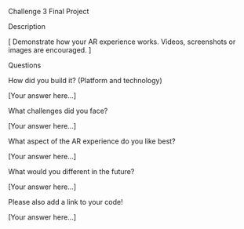 Challenge 3 Final Project


Description

[ Demonstrate how your AR experience works. Videos, screenshots or images are encouraged. ]


Questions


How did you build it? (Platform and technology)

[Your answer here...]


What challenges did you face?

[Your answer here...]


What aspect of the AR experience do you like best?

[Your answer here...]


What would you different in the future?

[Your answer here...]


Please also add a link to your code!

[Your answer here...]